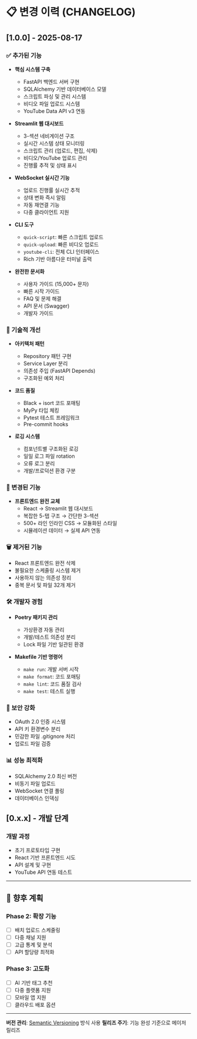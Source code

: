 # 📋 변경 이력 (CHANGELOG)

## [1.0.0] - 2025-08-17

### ✅ 추가된 기능
- **핵심 시스템 구축**
  - FastAPI 백엔드 서버 구현
  - SQLAlchemy 기반 데이터베이스 모델
  - 스크립트 파싱 및 관리 시스템
  - 비디오 파일 업로드 시스템
  - YouTube Data API v3 연동

- **Streamlit 웹 대시보드**
  - 3-섹션 네비게이션 구조
  - 실시간 시스템 상태 모니터링
  - 스크립트 관리 (업로드, 편집, 삭제)
  - 비디오/YouTube 업로드 관리
  - 진행률 추적 및 상태 표시

- **WebSocket 실시간 기능**
  - 업로드 진행률 실시간 추적
  - 상태 변화 즉시 알림
  - 자동 재연결 기능
  - 다중 클라이언트 지원

- **CLI 도구**
  - `quick-script`: 빠른 스크립트 업로드
  - `quick-upload`: 빠른 비디오 업로드  
  - `youtube-cli`: 전체 CLI 인터페이스
  - Rich 기반 아름다운 터미널 출력

- **완전한 문서화**
  - 사용자 가이드 (15,000+ 문자)
  - 빠른 시작 가이드
  - FAQ 및 문제 해결
  - API 문서 (Swagger)
  - 개발자 가이드

### 🔧 기술적 개선
- **아키텍처 패턴**
  - Repository 패턴 구현
  - Service Layer 분리
  - 의존성 주입 (FastAPI Depends)
  - 구조화된 예외 처리

- **코드 품질**
  - Black + isort 코드 포매팅
  - MyPy 타입 체킹
  - Pytest 테스트 프레임워크
  - Pre-commit hooks

- **로깅 시스템**
  - 컴포넌트별 구조화된 로깅
  - 일일 로그 파일 rotation
  - 오류 로그 분리
  - 개발/프로덕션 환경 구분

### 🔄 변경된 기능
- **프론트엔드 완전 교체**
  - React → Streamlit 웹 대시보드
  - 복잡한 5-탭 구조 → 간단한 3-섹션
  - 500+ 라인 인라인 CSS → 모듈화된 스타일
  - 시뮬레이션 데이터 → 실제 API 연동

### 🗑️ 제거된 기능
- React 프론트엔드 완전 삭제
- 불필요한 스케줄링 시스템 제거
- 사용하지 않는 의존성 정리
- 중복 문서 및 파일 32개 제거

### 🛠️ 개발자 경험
- **Poetry 패키지 관리**
  - 가상환경 자동 관리
  - 개발/테스트 의존성 분리
  - Lock 파일 기반 일관된 환경

- **Makefile 기반 명령어**
  - `make run`: 개발 서버 시작
  - `make format`: 코드 포매팅
  - `make lint`: 코드 품질 검사
  - `make test`: 테스트 실행

### 🔐 보안 강화
- OAuth 2.0 인증 시스템
- API 키 환경변수 분리
- 민감한 파일 .gitignore 처리
- 업로드 파일 검증

### 📊 성능 최적화
- SQLAlchemy 2.0 최신 버전
- 비동기 파일 업로드
- WebSocket 연결 풀링
- 데이터베이스 인덱싱

## [0.x.x] - 개발 단계

### 개발 과정
- 초기 프로토타입 구현
- React 기반 프론트엔드 시도
- API 설계 및 구현
- YouTube API 연동 테스트

---

## 🔮 향후 계획

### Phase 2: 확장 기능
- [ ] 배치 업로드 스케줄링
- [ ] 다중 채널 지원
- [ ] 고급 통계 및 분석
- [ ] API 할당량 최적화

### Phase 3: 고도화
- [ ] AI 기반 태그 추천
- [ ] 다중 플랫폼 지원
- [ ] 모바일 앱 지원
- [ ] 클라우드 배포 옵션

---

**버전 관리**: [Semantic Versioning](https://semver.org/) 방식 사용
**릴리즈 주기**: 기능 완성 기준으로 메이저 릴리즈